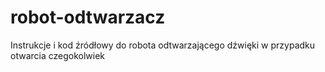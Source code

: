 # robot-odtwarzacz
Instrukcje i kod źródłowy do robota odtwarzającego dźwięki w przypadku otwarcia czegokolwiek
